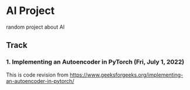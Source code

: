 # AI Project
random project about AI

## Track
### 1. Implementing an Autoencoder in PyTorch (Fri, July 1, 2022)
This is code revision from https://www.geeksforgeeks.org/implementing-an-autoencoder-in-pytorch/
